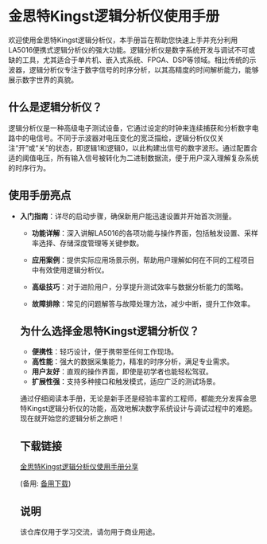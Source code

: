 # 金思特Kingst逻辑分析仪使用手册

欢迎使用金思特Kingst逻辑分析仪，本手册旨在帮助您快速上手并充分利用LA5016便携式逻辑分析仪的强大功能。逻辑分析仪是数字系统开发与调试不可或缺的工具，尤其适合于单片机、嵌入式系统、FPGA、DSP等领域。相比传统的示波器，逻辑分析仪专注于数字信号的时序分析，以其高精度的时间解析能力，能够展示数字世界的真貌。

## 什么是逻辑分析仪？

逻辑分析仪是一种高级电子测试设备，它通过设定的时钟来连续捕获和分析数字电路中的电信号。不同于示波器对电压变化的宽泛描绘，逻辑分析仪仅关注“开”或“关”的状态，即逻辑1和逻辑0，以此构建出信号的数字波形。通过配置合适的阈值电压，所有输入信号被转化为二进制数据流，便于用户深入理解复杂系统的时序行为。

## 使用手册亮点

- **入门指南**：详尽的启动步骤，确保新用户能迅速设置并开始首次测量。

  - **功能详解**：深入讲解LA5016的各项功能与操作界面，包括触发设置、采样率选择、存储深度管理等关键参数。

  - **应用案例**：提供实际应用场景示例，帮助用户理解如何在不同的工程项目中有效使用逻辑分析仪。

  - **高级技巧**：对于进阶用户，分享提升测试效率与数据分析能力的策略。

  - **故障排除**：常见的问题解答与故障处理方法，减少中断，提升工作效率。

  ## 为什么选择金思特Kingst逻辑分析仪？

  - **便携性**：轻巧设计，便于携带至任何工作现场。
  - **高性能**：强大的数据采集能力，精准的时序分析，满足专业需求。
  - **用户友好**：直观的操作界面，即使是初学者也能轻松驾驭。
  - **扩展性强**：支持多种接口和触发模式，适应广泛的测试场景。

  通过仔细阅读本手册，无论是新手还是经验丰富的工程师，都能充分发挥金思特Kingst逻辑分析仪的功能，高效地解决数字系统设计与调试过程中的难题。现在就开始您的逻辑分析之旅吧！

  ## 下载链接
  [金思特Kingst逻辑分析仪使用手册分享](https://pan.quark.cn/s/e8348c33765b) 

  (备用: [备用下载](https://pan.baidu.com/s/1vW7PaDjueCcrk9Nunp5QBA?pwd=1234))

  ## 说明

  该仓库仅用于学习交流，请勿用于商业用途。
